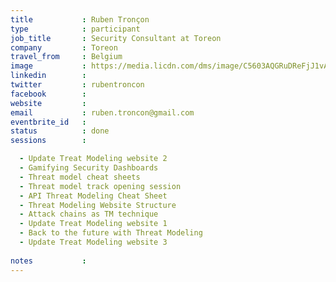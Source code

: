 ```yaml
---
title           : Ruben Tronçon
type            : participant
job_title       : Security Consultant at Toreon
company         : Toreon
travel_from     : Belgium
image           : https://media.licdn.com/dms/image/C5603AQGRuDReFjJ1vA/profile-displayphoto-shrink_200_200/0?e=1532563200&v=beta&t=6tqRoO51u4ur21jrd4ZHfwvq5EuvMBvnsJniMEaMiVg
linkedin        : 
twitter         : rubentroncon
facebook        :
website         :
email           : ruben.troncon@gmail.com
eventbrite_id   :
status          : done
sessions        : 

  - Update Treat Modeling website 2
  - Gamifying Security Dashboards
  - Threat model cheat sheets
  - Threat model track opening session
  - API Threat Modeling Cheat Sheet
  - Threat Modeling Website Structure
  - Attack chains as TM technique
  - Update Treat Modeling website 1
  - Back to the future with Threat Modeling
  - Update Treat Modeling website 3
  
notes           :
---
```

